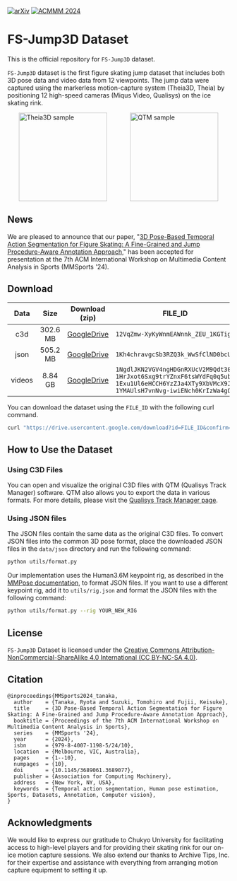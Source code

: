 [![arXiv](https://img.shields.io/badge/arXiv-2408.16638-B31B1B.svg)](http://arxiv.org/abs/2408.16638)
[![ACMMM 2024](https://img.shields.io/badge/ACMMM2024-10.1145/3689061.3689077-blue)](https://doi.org/10.1145/3689061.3689077)

# FS-Jump3D Dataset

This is the official repository for `FS-Jump3D` dataset.

`FS-Jump3D` dataset is the first figure skating jump dataset that includes both 3D pose data and video data from 12 viewpoints. The jump data were captured using the markerless motion-capture system (Theia3D, Theia) by positioning 12 high-speed cameras (Miqus Video, Qualisys) on the ice skating rink.

<div style="display: flex; justify-content: space-around;">
  <img src="https://github.com/ryota-takedalab/FS-Jump3D/blob/main/figs/Theia3D_sample.gif" alt="Theia3D sample" height="200"/>
  <img src="https://github.com/ryota-takedalab/FS-Jump3D/blob/main/figs/qtm_ex.gif" alt="QTM sample" height="200"/>
</div>

## News

We are pleased to announce that our paper, "[3D Pose-Based Temporal Action Segmentation for Figure Skating: A Fine-Grained and Jump Procedure-Aware Annotation Approach](https://arxiv.org/abs/2408.16638)," has been accepted for presentation at the 7th ACM International Workshop on Multimedia Content Analysis in Sports (MMSports '24).

## Download

| Data | Size | Download (zip) | FILE_ID |
| :---: | :---: | :---: | :---: |
| c3d | 302.6 MB | [GoogleDrive](https://drive.google.com/drive/folders/1Ki9dxLuo78XFnCun9LGwWFlzO-A0FxJT?usp=drive_link) | `12VqZmw-XyKyWnmEAWnnk_ZEU_1KGTig1` |
| json | 505.2 MB | [GoogleDrive](https://drive.google.com/drive/folders/17gQJR-qzF_JTs8JZgwZc1wuRKvkwnwVj?usp=drive_link) | `1Kh4chravgcSb3RZQ3k_WwSfClND0bcUO` |
| videos | 8.84 GB | [GoogleDrive](https://drive.google.com/drive/folders/1yvZMmK4hvrvK5ykqzkr1d-yVmImz-NNJ?usp=sharing) | `1NgdlJKN2VGV4ngHDGnRXUcV2M9Qdt30C` <br> `1HrJxot6Sxg9trYZnxF6tsWYdFq0q5ub_` <br> `1Exu1Ul6eHCCH6YzZJa4XTy9XbVMcX9Jj` <br> `1YMAUlsH7vnNvg-iwiENch0KrIzWa4gO-` |

You can download the dataset using the `FILE_ID` with the following curl command.
```zsh
curl "https://drive.usercontent.google.com/download?id=FILE_ID&confirm=xxx" -o output_filename
```

## How to Use the Dataset

### Using C3D Files

You can open and visualize the original C3D files with QTM (Qualisys Track Manager) software. QTM also allows you to export the data in various formats. For more details, please visit the [Qualisys Track Manager page](https://www.qualisys.com/software/qualisys-track-manager/).

### Using JSON files

The JSON files contain the same data as the original C3D files. To convert JSON files into the common 3D pose format, place the downloaded JSON files in the `data/json` directory and run the following command:
```zsh
python utils/format.py
```

Our implementation uses the Human3.6M keypoint rig, as described in the [MMPose documentation](https://mmpose.readthedocs.io/en/latest/dataset_zoo/3d_body_keypoint.html), to format JSON files. If you want to use a different keypoint rig, add it to `utils/rig.json` and format the JSON files with the following command:
```zsh
python utils/format.py --rig YOUR_NEW_RIG
```

## License

`FS-Jump3D` Dataset is licensed under the [Creative Commons Attribution-NonCommercial-ShareAlike 4.0 International (CC BY-NC-SA 4.0)](https://creativecommons.org/licenses/by-nc-sa/4.0/).

## Citation

```
@inproceedings{MMSports2024_tanaka,
  author    = {Tanaka, Ryota and Suzuki, Tomohiro and Fujii, Keisuke},
  title     = {3D Pose-Based Temporal Action Segmentation for Figure Skating: A Fine-Grained and Jump Procedure-Aware Annotation Approach},
  booktitle = {Proceedings of the 7th ACM International Workshop on Multimedia Content Analysis in Sports},
  series    = {MMSports '24},
  year      = {2024},
  isbn      = {979-8-4007-1198-5/24/10},
  location  = {Melbourne, VIC, Australia},
  pages     = {1--10},
  numpages  = {10},
  doi       = {10.1145/3689061.3689077},
  publisher = {Association for Computing Machinery},
  address   = {New York, NY, USA},
  keywords  = {Temporal action segmentation, Human pose estimation, Sports, Datasets, Annotation, Computer vision},
}
```

## Acknowledgments

We would like to express our gratitude to Chukyo University for facilitating access to high-level players and for providing their skating rink for our on-ice motion capture sessions. We also extend our thanks to Archive Tips, Inc. for their expertise and assistance with everything from arranging motion capture equipment to setting it up.
